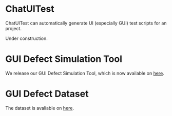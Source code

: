 # ChatUITest
ChatUITest can automatically generate UI (especially GUI) test scripts for an project.

Under construction.

# GUI Defect Simulation Tool
We release our GUI Defect Simulation Tool, which is now available on [here](https://github.com/ZJU-ACES-ISE/UIDefectMocker).

# GUI Defect Dataset
The dataset is avaliable on [here](https://huggingface.co/datasets/songjah/GTArena-UI-Defects).
